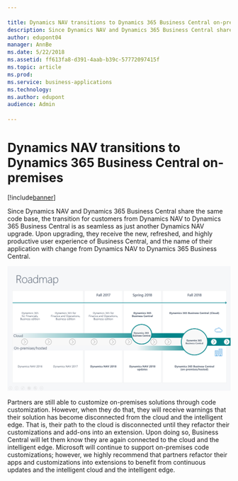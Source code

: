 ```yaml
---

title: Dynamics NAV transitions to Dynamics 365 Business Central on-premises
description: Since Dynamics NAV and Dynamics 365 Business Central share the same code base, the transition for customers running Dynamics NAV to Dynamics 365 Business Central is as seamless as just another Dynamics NAV upgrade.
author: edupont04
manager: AnnBe
ms.date: 5/22/2018
ms.assetid: ff613fa8-d391-4aab-b39c-57772097415f
ms.topic: article
ms.prod:
ms.service: business-applications
ms.technology:
ms.author: edupont
audience: Admin

---
```

#  Dynamics NAV transitions to Dynamics 365 Business Central on-premises


[!include[banner](../../includes/banner.md)]

Since Dynamics NAV and Dynamics 365 Business Central share the same code base, the transition for customers from Dynamics NAV to Dynamics 365 Business Central is as seamless as just another Dynamics NAV upgrade. Upon upgrading, they receive the new, refreshed, and highly productive user experience of Business Central, and the name of their application with change from Dynamics NAV to Dynamics 365 Business Central.  

![](media/dynamics-nav-transitions-dynamics365-business-central-premises-1.png "")

Partners are still able to customize on-premises solutions through code customization. However, when they do that, they will receive warnings that their solution has become disconnected from the cloud and the intelligent edge. That is, their path to the cloud is disconnected until they refactor their customizations and add-ons into an extension. Upon doing so, Business Central will let them know they are again connected to the cloud and the intelligent edge. Microsoft will continue to support on-premises code customizations; however, we highly recommend that partners refactor their apps and customizations into extensions to benefit from continuous updates and the intelligent cloud and the intelligent edge.  
